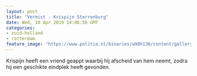 ```yaml
---
layout: post
title: "Vermist - Krispijn Sterrenburg"
date: Wed, 10 Apr 2019 14:06:56 GMT
categories: 
- zuid-holland 
- rotterdam 
feature_image: "https://www.politie.nl/binaries/w98h130/content/gallery/politie/vermist/vermiste-volwassenen/2019/april/krispijn-sterrenburg.jpg"
---
```


Krispijn heeft een vriend geappt waarbij hij afscheid van hem neemt, zodra hij een geschikte eindplek heeft gevonden.
